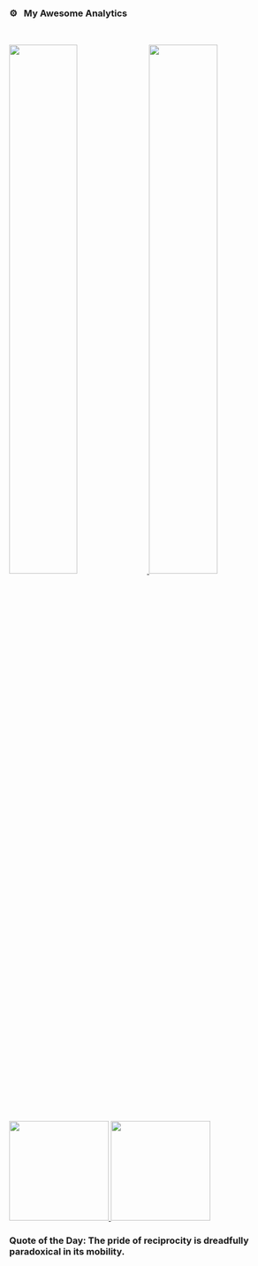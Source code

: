 ### ⚙️ &nbsp; My Awesome Analytics

<br/>
<p align="left">
  <a href="https://github.com/BeatBrackerz">
  <img width="49.5%" src="https://github-readme-stats-eight-theta.vercel.app/api?username=BeatBrackerz&show_icons=true&theme=algolia&include_all_commits=true&count_private=true&hide_border=true" />
    <img width="49.5%" src="https://github-readme-streak-stats.herokuapp.com/?user=BeatBrackerz&theme=algolia&hide_border=true" />
  </a>
</p>

<p align="left">
  <a href="https://github.com/BeatBrackerz">
  <img height="180em" src="https://github-readme-stats-eight-theta.vercel.app/api/top-langs/?username=BeatBrackerz&layout=compact&langs_count=8&theme=algolia&hide_border=true" />
    <img height="180em" src="https://github-readme-stats.vercel.app/api/wakatime?username=@BeatBrackerz&langs_count=8&theme=algolia&hide_border=true" />
  </a>
</p>


### Quote of the Day: The pride of reciprocity is dreadfully paradoxical in its mobility.

<!---
BeatBrackerz/BeatBrackerz is a ✨ special ✨ repository because its `README.md` (this file) appears on your GitHub profile.
You can click the Preview link to take a look at your changes.
--->
